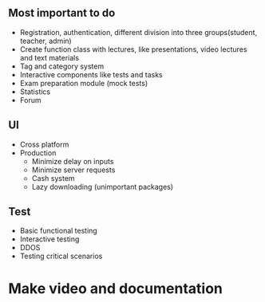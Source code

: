 ## Most important to do
- Registration, authentication, different division into three groups(student, teacher, admin)
- Create function class with lectures, like presentations, video lectures and text materials
- Tag and category system 
- Interactive components like tests and tasks
- Exam preparation module (mock tests)
- Statistics 
- Forum

## UI
- Cross platform 
- Production 
   - Minimize delay on inputs
   - Minimize server requests
   - Cash system 
   - Lazy downloading (unimportant packages)

## Test
- Basic functional testing
- Interactive testing
- DDOS
- Testing critical scenarios

# Make video and documentation 


